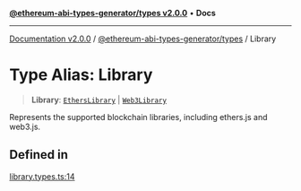 [**@ethereum-abi-types-generator/types v2.0.0**](../README.md) • **Docs**

***

[Documentation v2.0.0](../../../packages.md) / [@ethereum-abi-types-generator/types](../README.md) / Library

# Type Alias: Library

> **Library**: [`EthersLibrary`](EthersLibrary.md) \| [`Web3Library`](Web3Library.md)

Represents the supported blockchain libraries, including ethers.js and web3.js.

## Defined in

[library.types.ts:14](https://github.com/niZmosis/ethereum-abi-types-generator/blob/34014c6ac1a58a7622fbd21e7421270aae38bf36/packages/types/src/library.types.ts#L14)
